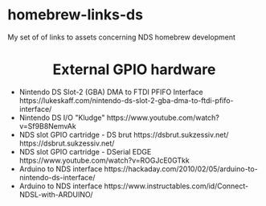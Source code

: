 # homebrew-links-ds
My set of of links to assets concerning NDS homebrew development

<h1 align="center"> External GPIO hardware </h1>

<ul>
  
  <li> Nintendo DS Slot-2 (GBA) DMA to FTDI PFIFO Interface https://lukeskaff.com/nintendo-ds-slot-2-gba-dma-to-ftdi-pfifo-interface/ </li>
  <li> Nintendo DS I/O "Kludge" https://www.youtube.com/watch?v=Sf9B8NemvAk </li>
  <li> NDS slot GPIO cartridge - DS brut https://dsbrut.sukzessiv.net/ https://dsbrut.sukzessiv.net/ </li>
  <li> NDS slot GPIO cartridge - DSerial EDGE  https://www.youtube.com/watch?v=ROGJcE0GTkk </li>
  <li> Arduino to NDS interface https://hackaday.com/2010/02/05/arduino-to-nintendo-ds-interface/ </li>
  <li> Arduino to NDS interface https://www.instructables.com/id/Connect-NDSL-with-ARDUINO/ </li>

</ul>
